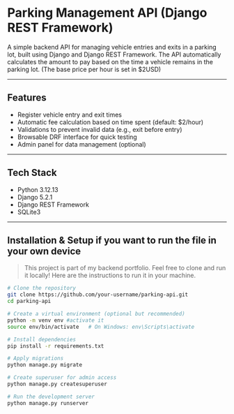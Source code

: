 # Parking Management API (Django REST Framework)

A simple backend API for managing vehicle entries and exits in a parking lot, built using Django and Django REST Framework. The API automatically calculates the amount to pay based on the time a vehicle remains in the parking lot. (The base price per hour is set in $2USD)

---

## Features

- Register vehicle entry and exit times
- Automatic fee calculation based on time spent (default: $2/hour)
- Validations to prevent invalid data (e.g., exit before entry)
- Browsable DRF interface for quick testing
- Admin panel for data management (optional)

---

## Tech Stack

- Python 3.12.13
- Django 5.2.1
- Django REST Framework
- SQLite3

---

## Installation & Setup if you want to run the file in your own device
 

 >  This project is part of my backend portfolio. Feel free to clone and run it locally! Here are the instructions to run it in your machine. 

```bash
# Clone the repository
git clone https://github.com/your-username/parking-api.git
cd parking-api

# Create a virtual environment (optional but recommended)
python -m venv env #activate it 
source env/bin/activate   # On Windows: env\Scripts\activate

# Install dependencies
pip install -r requirements.txt

# Apply migrations
python manage.py migrate

# Create superuser for admin access
python manage.py createsuperuser

# Run the development server
python manage.py runserver

